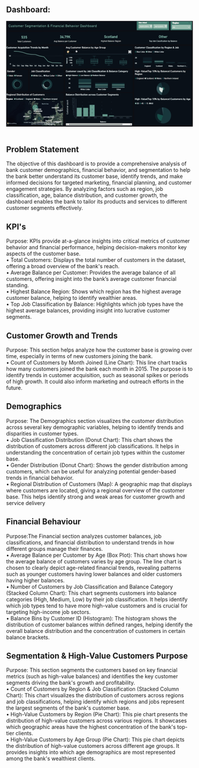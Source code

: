 ## Dashboard: 
![dashboard](https://github.com/Shriyaak/Bank-Customer-Analysis-Dashboard/blob/d9ae6e20ad781c7ebf70764e19ecfeed64ceb1ab/bank.jpg)
<br/>
<br/>
## Problem Statement
The objective of this dashboard is to provide a comprehensive analysis of bank customer demographics, financial behavior, and segmentation to help the bank better understand its customer base, identify trends, and make informed decisions for targeted marketing, financial planning, and customer engagement strategies. By analyzing factors such as region, job classification, age, balance distribution, and customer growth, the dashboard enables the bank to tailor its products and services to different customer segments effectively.

## KPI's 
Purpose: KPIs provide at-a-glance insights into critical metrics of customer behavior and financial performance, helping decision-makers monitor key aspects of the customer base. <br/>
• Total Customers: Displays the total number of customers in the dataset, offering a broad overview of the bank's reach. <br/>
• Average Balance per Customer: Provides the average balance of all customers, offering insight into the bank’s average customer financial standing. <br/>
• Highest Balance Region: Shows which region has the highest average customer balance, helping to identify wealthier areas. <br/>
• Top Job Classification by Balance: Highlights which job types have the highest average balances, providing insight into lucrative customer segments. <br/>

## Customer Growth and Trends 
Purpose: This section helps analyze how the customer base is growing over time, especially in terms of new customers joining the bank. <br/>
• Count of Customers by Month Joined (Line Chart): This line chart tracks how many customers joined the bank each month in 2015. The purpose is to identify trends in customer acquisition, such as seasonal spikes or periods of high growth. It could also inform marketing and outreach efforts in the future. <br/>

## Demographics 
Purpose: The Demographics section visualizes the customer distribution across several key demographic variables, helping to identify trends and disparities in customer types. <br/>
• Job Classification Distribution (Donut Chart): This chart shows the distribution of customers across different job classifications. It helps in understanding the concentration of certain job types within the customer base. <br/>
• Gender Distribution (Donut Chart): Shows the gender distribution among customers, which can be useful for analyzing potential gender-based trends in financial behavior. <br/>
• Regional Distribution of Customers (Map): A geographic map that displays where customers are located, giving a regional overview of the customer base. This helps identify strong and weak areas for customer growth and service delivery <br/>

## Financial Behaviour 
Purpose:The Financial section analyzes customer balances, job classifications, and financial distribution to understand trends in how different groups manage their finances. <br/>
• Average Balance per Customer by Age (Box Plot): This chart shows how the average balance of customers varies by age group. The line chart is chosen to clearly depict age-related financial trends, revealing patterns such as younger customers having lower balances and older customers having higher balances. <br/>
• Number of Customers by Job Classification and Balance Category (Stacked Column Chart): This chart segments customers into balance categories (High, Medium, Low) by their job classification. It helps identify which job types tend to have more high-value customers and is crucial for targeting high-income job sectors. <br/>
• Balance Bins by Customer ID (Histogram): The histogram shows the distribution of customer balances within defined ranges, helping identify the overall balance distribution and the concentration of customers in certain balance brackets. <br/>

## Segmentation & High-Value Customers Purpose 
Purpose: This section segments the customers based on key financial metrics (such as high-value balances) and identifies the key customer segments driving the bank's growth and profitability. <br/>
• Count of Customers by Region & Job Classification (Stacked Column Chart): This chart visualizes the distribution of customers across regions and job classifications, helping identify which regions and jobs represent the largest segments of the bank's customer base. <br/>
• High-Value Customers by Region (Pie Chart): This pie chart presents the distribution of high-value customers across various regions. It showcases which geographic areas have the highest concentration of the bank's top-tier clients. <br/>
• High-Value Customers by Age Group (Pie Chart): This pie chart depicts the distribution of high-value customers across different age groups. It provides insights into which age demographics are most represented among the bank's wealthiest clients. <br/> 
